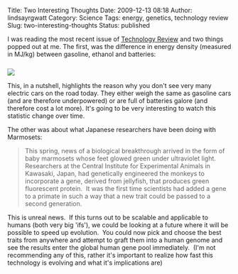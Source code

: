 Title: Two Interesting Thoughts
Date: 2009-12-13 08:18
Author: lindsayrgwatt
Category: Science
Tags: energy, genetics, technology review
Slug: two-interesting-thoughts
Status: published

I was reading the most recent issue of [Technology Review](http://www.technologyreview.com/) and two things popped out at me. The first, was the difference in energy density (measured in MJ/kg) between gasoline, ethanol and batteries:

<img src="http://chart.apis.google.com/chart?chs=300x80&amp;cht=bhs&amp;chco=b366e5&amp;chd=t:44.4,26.9,0.5&amp;chds=0.0,50&amp;chxt=y&amp;chxl=0:%7CGasoline%7CEthanol%7CLithium%20Battery%7C&amp;chm=N*f1sz*,000000,0,-1,12" style="border: none; margin-top: 10px" />

This, in a nutshell, highlights the reason why you don't see very many electric cars on the road today. They either weigh the same as gasoline cars (and are therefore underpowered) or are full of batteries galore (and therefore cost a lot more). It's going to be very interesting to watch this statistic change over time.

The other was about what Japanese researchers have been doing with Marmosets:

> This spring, news of a biological breakthrough arrived in the form of baby marmosets whose feet glowed green under ultraviolet light.  Researchers at the Central Institute for Experimental Animals in Kawasaki, Japan, had genetically engineered the monkeys to incorporate a gene, derived from jellyfish, that produces green fluorescent protein.  It was the first time scientists had added a gene to a primate in such a way that a new trait could be passed to a second generation.

This is unreal news.  If this turns out to be scalable and applicable to humans (both very big 'ifs'), we could be looking at a future where it will be possible to speed up evolution.  You could now pick and choose the best traits from anywhere and attempt to graft them into a human genome and see the results enter the global human gene pool immediately.  (I'm not recommending any of this, rather it's important to realize how fast this technology is evolving and what it's implications are)
